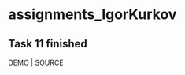 # assignments_IgorKurkov

## Task 11 finished

[DEMO](https://igorkurkov.github.io/checkout-form-mockup/) | [SOURCE](https://github.com/IgorKurkov/checkout-form-mockup)